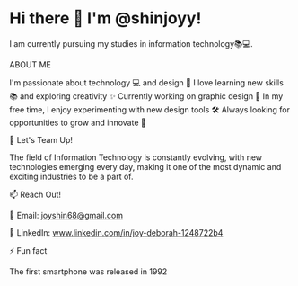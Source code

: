 # Hi there 👋 I'm @shinjoyy!

I am currently pursuing my studies in information technology📚💻.

ABOUT ME 

I'm passionate about technology 💻 and design 🎨
I love learning new skills 📚 and exploring creativity ✨
Currently working on graphic design 🎨
In my free time, I enjoy experimenting with new design tools 🛠️
Always looking for opportunities to grow and innovate 🚀

🤝 Let's Team Up!

The field of Information Technology is constantly evolving,
with new technologies emerging every day,
making it one of the most dynamic and exciting industries to be a part of.

📫 Reach Out!

📧 Email: joyshin68@gmail.com

🔗 LinkedIn: www.linkedin.com/in/joy-deborah-1248722b4

⚡ Fun fact

The first smartphone was released in 1992





